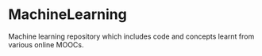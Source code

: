# MachineLearning
Machine learning repository which includes code and concepts learnt from various online MOOCs.
